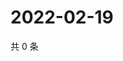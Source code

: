 # 2022-02-19

共 0 条

<!-- BEGIN WEIBO -->
<!-- 最后更新时间 Sat Feb 19 2022 18:00:38 GMT+0800 (China Standard Time) -->

<!-- END WEIBO -->
